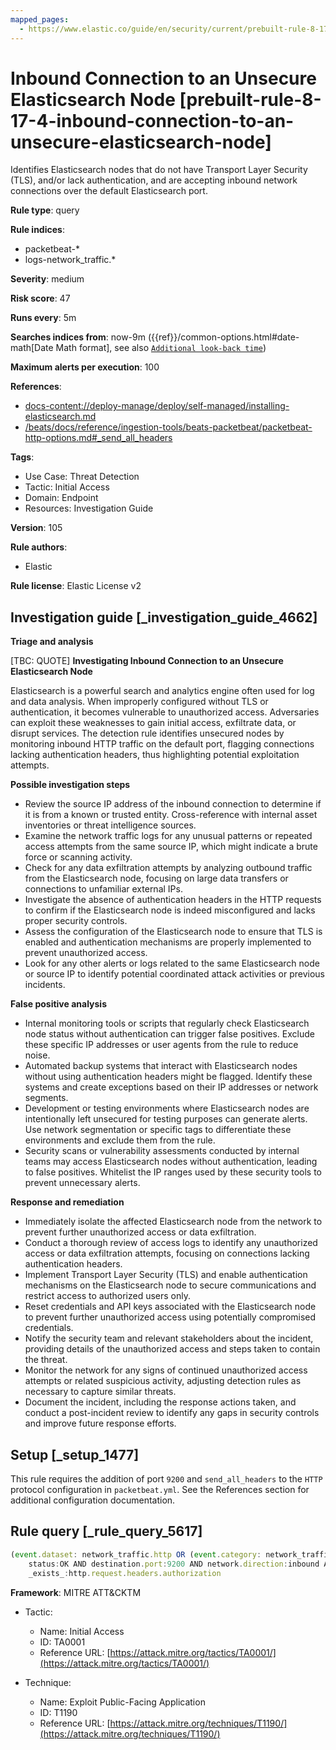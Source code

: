 ```yaml
---
mapped_pages:
  - https://www.elastic.co/guide/en/security/current/prebuilt-rule-8-17-4-inbound-connection-to-an-unsecure-elasticsearch-node.html
---
```


# Inbound Connection to an Unsecure Elasticsearch Node [prebuilt-rule-8-17-4-inbound-connection-to-an-unsecure-elasticsearch-node]

Identifies Elasticsearch nodes that do not have Transport Layer Security (TLS), and/or lack authentication, and are accepting inbound network connections over the default Elasticsearch port.

**Rule type**: query

**Rule indices**:

* packetbeat-*
* logs-network_traffic.*

**Severity**: medium

**Risk score**: 47

**Runs every**: 5m

**Searches indices from**: now-9m ({{ref}}/common-options.html#date-math[Date Math format], see also [`Additional look-back time`](docs-content://solutions/security/detect-and-alert/create-detection-rule.md#rule-schedule))

**Maximum alerts per execution**: 100

**References**:

* [docs-content://deploy-manage/deploy/self-managed/installing-elasticsearch.md](docs-content://deploy-manage/deploy/self-managed/installing-elasticsearch.md)
* [/beats/docs/reference/ingestion-tools/beats-packetbeat/packetbeat-http-options.md#_send_all_headers](beats://docs/reference/packetbeat/packetbeat-http-options.md#_send_all_headers)

**Tags**:

* Use Case: Threat Detection
* Tactic: Initial Access
* Domain: Endpoint
* Resources: Investigation Guide

**Version**: 105

**Rule authors**:

* Elastic

**Rule license**: Elastic License v2

## Investigation guide [_investigation_guide_4662]

**Triage and analysis**

[TBC: QUOTE]
**Investigating Inbound Connection to an Unsecure Elasticsearch Node**

Elasticsearch is a powerful search and analytics engine often used for log and data analysis. When improperly configured without TLS or authentication, it becomes vulnerable to unauthorized access. Adversaries can exploit these weaknesses to gain initial access, exfiltrate data, or disrupt services. The detection rule identifies unsecured nodes by monitoring inbound HTTP traffic on the default port, flagging connections lacking authentication headers, thus highlighting potential exploitation attempts.

**Possible investigation steps**

* Review the source IP address of the inbound connection to determine if it is from a known or trusted entity. Cross-reference with internal asset inventories or threat intelligence sources.
* Examine the network traffic logs for any unusual patterns or repeated access attempts from the same source IP, which might indicate a brute force or scanning activity.
* Check for any data exfiltration attempts by analyzing outbound traffic from the Elasticsearch node, focusing on large data transfers or connections to unfamiliar external IPs.
* Investigate the absence of authentication headers in the HTTP requests to confirm if the Elasticsearch node is indeed misconfigured and lacks proper security controls.
* Assess the configuration of the Elasticsearch node to ensure that TLS is enabled and authentication mechanisms are properly implemented to prevent unauthorized access.
* Look for any other alerts or logs related to the same Elasticsearch node or source IP to identify potential coordinated attack activities or previous incidents.

**False positive analysis**

* Internal monitoring tools or scripts that regularly check Elasticsearch node status without authentication can trigger false positives. Exclude these specific IP addresses or user agents from the rule to reduce noise.
* Automated backup systems that interact with Elasticsearch nodes without using authentication headers might be flagged. Identify these systems and create exceptions based on their IP addresses or network segments.
* Development or testing environments where Elasticsearch nodes are intentionally left unsecured for testing purposes can generate alerts. Use network segmentation or specific tags to differentiate these environments and exclude them from the rule.
* Security scans or vulnerability assessments conducted by internal teams may access Elasticsearch nodes without authentication, leading to false positives. Whitelist the IP ranges used by these security tools to prevent unnecessary alerts.

**Response and remediation**

* Immediately isolate the affected Elasticsearch node from the network to prevent further unauthorized access or data exfiltration.
* Conduct a thorough review of access logs to identify any unauthorized access or data exfiltration attempts, focusing on connections lacking authentication headers.
* Implement Transport Layer Security (TLS) and enable authentication mechanisms on the Elasticsearch node to secure communications and restrict access to authorized users only.
* Reset credentials and API keys associated with the Elasticsearch node to prevent further unauthorized access using potentially compromised credentials.
* Notify the security team and relevant stakeholders about the incident, providing details of the unauthorized access and steps taken to contain the threat.
* Monitor the network for any signs of continued unauthorized access attempts or related suspicious activity, adjusting detection rules as necessary to capture similar threats.
* Document the incident, including the response actions taken, and conduct a post-incident review to identify any gaps in security controls and improve future response efforts.


## Setup [_setup_1477]

This rule requires the addition of port `9200` and `send_all_headers` to the `HTTP` protocol configuration in `packetbeat.yml`. See the References section for additional configuration documentation.


## Rule query [_rule_query_5617]

```js
(event.dataset: network_traffic.http OR (event.category: network_traffic AND network.protocol: http)) AND
    status:OK AND destination.port:9200 AND network.direction:inbound AND NOT http.response.headers.content-type:"image/x-icon" AND NOT
    _exists_:http.request.headers.authorization
```

**Framework**: MITRE ATT&CKTM

* Tactic:

    * Name: Initial Access
    * ID: TA0001
    * Reference URL: [https://attack.mitre.org/tactics/TA0001/](https://attack.mitre.org/tactics/TA0001/)

* Technique:

    * Name: Exploit Public-Facing Application
    * ID: T1190
    * Reference URL: [https://attack.mitre.org/techniques/T1190/](https://attack.mitre.org/techniques/T1190/)



